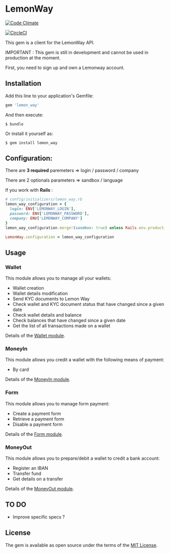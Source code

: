 # LemonWay

[![Code Climate](https://codeclimate.com/github/codeclimate/codeclimate/badges/gpa.svg)](https://codeclimate.com/github/MesPetitsArtistes/lemon_way)

[![CircleCI](https://circleci.com/gh/MesPetitsArtistes/lemon_way/tree/master.svg?style=svg)](https://circleci.com/gh/MesPetitsArtistes/lemon_way/tree/master)

This gem is a client for the LemonWay API.

IMPORTANT : This gem is still in development and cannot be used in production at the moment.

First, you need to sign up and own a Lemonway account.

## Installation

Add this line to your application's Gemfile:

```ruby
gem 'lemon_way'
```

And then execute:

    $ bundle

Or install it yourself as:

    $ gem install lemon_way

## Configuration:

There are **3 required** paremeters => login / password / company

There are 2 optionals parameters => sandbox / language

If you work with **Rails** :
```ruby
# config/initializers/lemon_way.rb
lemon_way_configuration = {
  login: ENV['LEMONWAY_LOGIN'],
  password: ENV['LEMONWAY_PASSWORD'],
  company: ENV['LEMONWAY_COMPANY']
}
lemon_way_configuration.merge!(sandbox: true) unless Rails.env.production?

LemonWay.configuration = lemon_way_configuration
```

## Usage

### Wallet

This module allows you to manage all your wallets:

* Wallet creation
* Wallet details modification
* Send KYC documents to Lemon Way
* Check wallet and KYC document status that have changed since a given date
* Check wallet details and balance
* Check balances that have changed since a given date
* Get the list of all transactions made on a wallet

Details of the [Wallet module](https://github.com/MesPetitsArtistes/lemon_way/wiki/Wallet).

### MoneyIn

This module allows you credit a wallet with the following means of payment:

* By card

Details of the [MoneyIn module](https://github.com/MesPetitsArtistes/lemon_way/wiki/MoneyIn).

### Form

This module allows you to manage form payment:

* Create a payment form
* Retrieve a payment form
* Disable a payment form

Details of the [Form module](https://github.com/MesPetitsArtistes/lemon_way/wiki/Form).

### MoneyOut

This module allows you to prepare/debit a wallet to credit a bank account:

* Register an IBAN
* Transfer fund
* Get details on a transfer

Details of the [MoneyOut module](https://github.com/MesPetitsArtistes/lemon_way/wiki/MoneyOut).

## TO DO
- Improve specific specs ?

## License

The gem is available as open source under the terms of the [MIT License](http://opensource.org/licenses/MIT).


